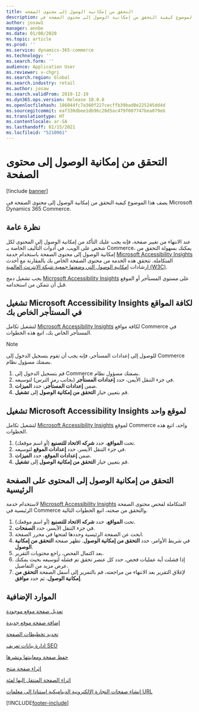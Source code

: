 ```yaml
---
title: التحقق من إمكانية الوصول إلى محتوى الصفحة
description: يصف هذا الموضوع كيفية التحقق من إمكانية الوصول إلى محتوى الصفحة في Microsoft Dynamics 365 Commerce.
author: josaw1
manager: annbe
ms.date: 01/08/2020
ms.topic: article
ms.prod: ''
ms.service: dynamics-365-commerce
ms.technology: ''
ms.search.form: ''
audience: Application User
ms.reviewer: v-chgri
ms.search.region: Global
ms.search.industry: retail
ms.author: josaw
ms.search.validFrom: 2019-12-19
ms.dyn365.ops.version: Release 10.0.8
ms.openlocfilehash: 186044fc7a360f227cecffb39bad0e225245dd4d
ms.sourcegitcommit: eaf330dbee1db96c20d5ac479f007747bea079eb
ms.translationtype: HT
ms.contentlocale: ar-SA
ms.lasthandoff: 02/15/2021
ms.locfileid: "5210961"
---
```

# <a name="verify-page-content-accessibility"></a>التحقق من إمكانية الوصول إلى محتوى الصفحة


[!include [banner](includes/banner.md)]

يصف هذا الموضوع كيفية التحقق من إمكانية الوصول إلى محتوى الصفحة في Microsoft Dynamics 365 Commerce.

## <a name="overview"></a>نظرة عامة

عند الانتهاء من تغيير صفحة، فإنه يجب عليك التأكد من إمكانية الوصول إلى المحتوى لكل شخص على الويب. في أدوات التأليف الخاصة بـ Commerce، يمكنك بسهولة التحقق من إمكانية الوصول إلى محتوى الصفحة باستخدام خدمة [Microsoft Accessibility Insights](https://accessibilityinsights.io/) المتكاملة. تتحقق هذه الخدمة من محتوى الصفحة الخاص بك بالمقارنة مع أحدث إرشادات [إمكانية الوصول التي وضعتها جمعية شبكة الإنترنت العالمية (W3C)](https://www.w3.org/standards/webdesign/accessibility).

يجب تشغيل دمج [Microsoft Accessibility Insights](https://accessibilityinsights.io/) على مستوى المستأجر أو الموقع قبل أن تتمكن من استخدامه.

## <a name="turn-on-microsoft-accessibility-insights-for-all-the-sites-in-your-tenant"></a>تشغيل Microsoft Accessibility Insights لكافة المواقع في المستأجر الخاص بك

لتشغيل تكامل [Microsoft Accessibility Insights](https://accessibilityinsights.io/) لكافة مواقع Commerce في المستأجر الخاص بك، اتبع هذه الخطوات.

> [!NOTE]
> للوصول إلى إعدادات المستأجر، فإنه يجب أن تقوم بتسجيل الدخول إلى Commerce بصفتك مسؤول نظام.

1. قم بتسجيل الدخول إلى Commerce بصفتك مسؤول نظام.
1. في جزء التنقل الأيمن، حدد **إعدادات المستأجر** (بجانب رمز الترس) لتوسيعه.
1. ضمن **إعدادات المستأجر**، حدد **الميزات**.
1. قم بتعيين خيار **التحقق من إمكانية الوصول** إلى **تشغيل**.

## <a name="turn-on-microsoft-accessibility-insights-for-a-single-site"></a>تشغيل Microsoft Accessibility Insights لموقع واحد

لتشغيل تكامل [Microsoft Accessibility Insights](https://accessibilityinsights.io/) لموقع Commerce واحد، اتبع هذه الخطوات.

1. تحت **المواقع**، حدد **شركه الاتحاد للتصنيع** (أو اسم موقعك).
1. في جزء التنقل الأيسر، حدد **إعدادات الموقع** لتوسيعه.
1. ضمن **إعدادات الموقع**، حدد **الميزات**.
1. قم بتعيين خيار **التحقق من إمكانية الوصول** إلى **تشغيل**.

## <a name="verify-the-accessibility-of-the-content-on-the-home-page"></a>التحقق من إمكانية الوصول إلى المحتوى على الصفحة الرئيسية

لاستخدام خدمة [Microsoft Accessibility Insights](https://accessibilityinsights.io/) المتكاملة لفحص محتوى الصفحة الرئيسية في Commerce والتحقق من صحته، اتبع الخطوات التالية.

1. تحت **المواقع**، حدد **شركه الاتحاد للتصنيع** (أو اسم موقعك).
1. في جزء التنقل الأيسر، حدد **الصفحات**.
1. ابحث عن الصفحة الرئيسية وحددها لفتحها في محرر الصفحة.
1. في شريط الأوامر، حدد **التحقق من إمكانية الوصول**. تظهر صفحة **التحقق من إمكانية الوصول**.
1. بعد اكتمال الفحص، راجع محتويات التقرير.
1. إذا فشلت أية عمليات فحص، حدد كل عنصر تحقق تم فشله لتوسيعه بحيث يمكنك عرض مزيد من التفاصيل.
1. لإغلاق التقرير بعد الانتهاء من مراجعته، قم بالتمرير إلى أسفل الصفحة **التحقق من إمكانية الوصول**، ثم حدد **موافق**.

## <a name="additional-resources"></a>الموارد الإضافية

[تعديل صفحة موقع موجودة](modify-existing-page.md)

[إضافة صفحة موقع جديدة](add-new-page.md)

[تحديد تخطيطات الصفحة](select-page-layouts.md)

[إدارة بيانات تعريف SEO](manage-seo-metadata.md)

[حفظ صفحة ومعاينتها ونشرها](save-preview-publish-page.md)

[إثراء صفحة منتج](enrich-product-page.md)

[إثراء الصفحة المنتقل إليها‬ لفئة](enrich-category-page.md)

[إنشاء صفحات التجارة الإلكترونية الديناميكية استنادا إلى معلمات URL](create-dynamic-pages.md)


[!INCLUDE[footer-include](../includes/footer-banner.md)]